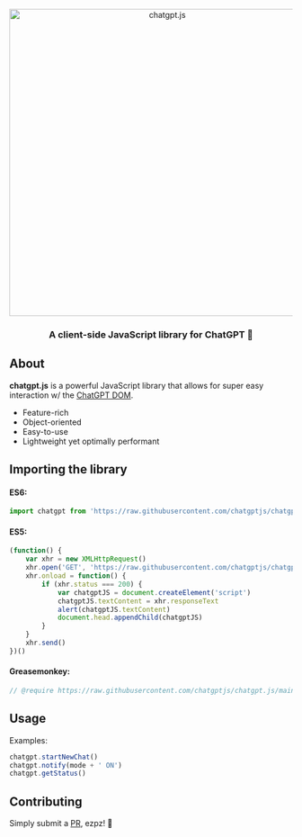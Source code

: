 <div align="center">
<br />

<picture>
    <source media="(prefers-color-scheme: dark)" srcset="https://raw.githubusercontent.com/chatgptjs/chatgpt.js/main/media/images/chatgpt.js-logo-dark-mode-5995x614.png">
    <img width=546 alt="chatgpt.js" src="https://raw.githubusercontent.com/chatgptjs/chatgpt.js/main/media/images/chatgpt.js-logo-light-mode-5995x614.png">
</picture>


### A client-side JavaScript library for ChatGPT 🤖

</div>

## About

**chatgpt.js** is a powerful JavaScript library that allows for super easy interaction w/ the [ChatGPT DOM](https://chat.openai.com).

- Feature-rich
- Object-oriented
- Easy-to-use
- Lightweight yet optimally performant

## Importing the library

#### ES6:

```js
import chatgpt from 'https://raw.githubusercontent.com/chatgptjs/chatgpt.js/main/chatgpt.js'
```

#### ES5:

```js
(function() {
    var xhr = new XMLHttpRequest()
    xhr.open('GET', 'https://raw.githubusercontent.com/chatgptjs/chatgpt.js/main/chatgpt.js')
    xhr.onload = function() {
        if (xhr.status === 200) {
            var chatgptJS = document.createElement('script')
            chatgptJS.textContent = xhr.responseText
            alert(chatgptJS.textContent)
            document.head.appendChild(chatgptJS)
        }
    }
    xhr.send()
})()
```

#### Greasemonkey:

```js
// @require https://raw.githubusercontent.com/chatgptjs/chatgpt.js/main/chatgpt.js
```

## Usage

Examples:

```js
chatgpt.startNewChat()
chatgpt.notify(mode + ' ON')
chatgpt.getStatus()
```

## Contributing

Simply submit a [PR](https://github.com/chatgptjs/chatgpt.js/pulls), ezpz! 🤯
